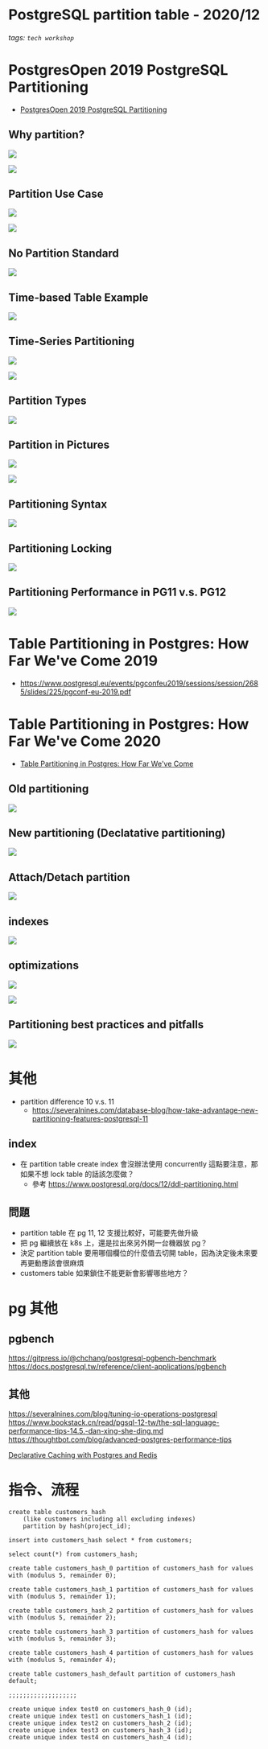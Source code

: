 PostgreSQL partition table - 2020/12
===

###### tags: `tech workshop`


# PostgresOpen 2019 PostgreSQL Partitioning

- [PostgresOpen 2019 PostgreSQL Partitioning](https://www.youtube.com/watch?v=JWQVDKw1HVk&ab_channel=PostgresOpen)

## Why partition?

![](https://i.imgur.com/jI6qXAl.png)

![](https://i.imgur.com/pFHTezX.png)

## Partition Use Case

![](https://i.imgur.com/LWssmdS.png)

![](https://i.imgur.com/6Aq5ujH.png)


## No Partition Standard

![](https://i.imgur.com/tsdZen3.png)


## Time-based Table Example

![](https://i.imgur.com/zWQ4c8i.png)

## Time-Series Partitioning 

![](https://i.imgur.com/kctyXM4.png)

![](https://i.imgur.com/aIwSRa0.png)

## Partition Types

![](https://i.imgur.com/010bDZQ.png)


## Partition in Pictures

![](https://i.imgur.com/XXZJw6j.png)

![](https://i.imgur.com/nMbZk33.png)

## Partitioning Syntax

![](https://i.imgur.com/MtT0WEo.png)

## Partitioning Locking

![](https://i.imgur.com/T9eWXfW.png)

## Partitioning Performance in PG11 v.s. PG12

![](https://i.imgur.com/sodvsbm.png)

# Table Partitioning in Postgres: How Far We've Come 2019

- https://www.postgresql.eu/events/pgconfeu2019/sessions/session/2685/slides/225/pgconf-eu-2019.pdf


# Table Partitioning in Postgres: How Far We've Come 2020

- [Table Partitioning in Postgres: How Far We've Come](https://www.youtube.com/watch?v=YxbNN2mxAkU&ab_channel=EDB)

## Old partitioning

![](https://i.imgur.com/r6Donrb.png)

## New partitioning (Declatative partitioning)

![](https://i.imgur.com/spdiWem.png)

## Attach/Detach partition

![](https://i.imgur.com/dNNqO9l.png)

## indexes

![](https://i.imgur.com/uM1CSNA.png)

## optimizations

![](https://i.imgur.com/sNfZILX.png)

![](https://i.imgur.com/uB1cKHA.png)

## Partitioning best practices and pitfalls

![](https://i.imgur.com/FUjb5dT.png)


# 其他

- partition difference 10 v.s. 11
    - https://severalnines.com/database-blog/how-take-advantage-new-partitioning-features-postgresql-11

## index

- 在 partition table create index 會沒辦法使用 concurrently 這點要注意，那如果不想 lock table 的話該怎麼做？
    - 參考 https://www.postgresql.org/docs/12/ddl-partitioning.html

## 問題

- partition table 在 pg 11, 12 支援比較好，可能要先做升級
- 把 pg 繼續放在 k8s 上，還是拉出來另外開一台機器放 pg？
- 決定 partition table 要用哪個欄位的什麼值去切開 table，因為決定後未來要再更動應該會很麻煩
- customers table 如果鎖住不能更新會影響哪些地方？


# pg 其他

## pgbench 
https://gitpress.io/@chchang/postgresql-pgbench-benchmark
https://docs.postgresql.tw/reference/client-applications/pgbench

## 其他
https://severalnines.com/blog/tuning-io-operations-postgresql
https://www.bookstack.cn/read/pgsql-12-tw/the-sql-language-performance-tips-14.5.-dan-xing-she-ding.md
https://thoughtbot.com/blog/advanced-postgres-performance-tips

[Declarative Caching with Postgres and Redis](https://www.youtube.com/watch?v=IID2LQVztIM&ab_channel=SouthernCaliforniaLinuxExpo)


# 指令、流程

```sql=
create table customers_hash 
	(like customers including all excluding indexes) 
	partition by hash(project_id);

insert into customers_hash select * from customers;

select count(*) from customers_hash;

create table customers_hash_0 partition of customers_hash for values with (modulus 5, remainder 0);

create table customers_hash_1 partition of customers_hash for values with (modulus 5, remainder 1);

create table customers_hash_2 partition of customers_hash for values with (modulus 5, remainder 2);

create table customers_hash_3 partition of customers_hash for values with (modulus 5, remainder 3);

create table customers_hash_4 partition of customers_hash for values with (modulus 5, remainder 4);

create table customers_hash_default partition of customers_hash default;

;;;;;;;;;;;;;;;;;;;

create unique index test0 on customers_hash_0 (id);
create unique index test1 on customers_hash_1 (id);
create unique index test2 on customers_hash_2 (id);
create unique index test3 on customers_hash_3 (id);
create unique index test4 on customers_hash_4 (id);
```